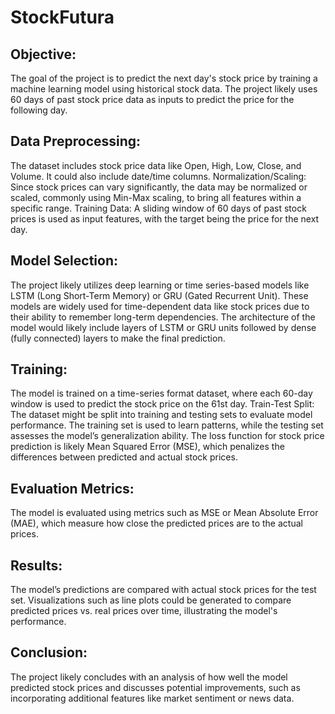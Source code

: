 # StockFutura

## Objective:
The goal of the project is to predict the next day's stock price by training a machine learning model using historical stock data. The project likely uses 60 days of past stock price data as inputs to predict the price for the following day.

## Data Preprocessing:
The dataset includes stock price data like Open, High, Low, Close, and Volume. It could also include date/time columns.
Normalization/Scaling: Since stock prices can vary significantly, the data may be normalized or scaled, commonly using Min-Max scaling, to bring all features within a specific range.
Training Data: A sliding window of 60 days of past stock prices is used as input features, with the target being the price for the next day.

## Model Selection:
The project likely utilizes deep learning or time series-based models like LSTM (Long Short-Term Memory) or GRU (Gated Recurrent Unit). These models are widely used for time-dependent data like stock prices due to their ability to remember long-term dependencies.
The architecture of the model would likely include layers of LSTM or GRU units followed by dense (fully connected) layers to make the final prediction.

## Training:
The model is trained on a time-series format dataset, where each 60-day window is used to predict the stock price on the 61st day.
Train-Test Split: The dataset might be split into training and testing sets to evaluate model performance. The training set is used to learn patterns, while the testing set assesses the model’s generalization ability.
The loss function for stock price prediction is likely Mean Squared Error (MSE), which penalizes the differences between predicted and actual stock prices.

## Evaluation Metrics:
The model is evaluated using metrics such as MSE or Mean Absolute Error (MAE), which measure how close the predicted prices are to the actual prices.

## Results:
The model’s predictions are compared with actual stock prices for the test set. Visualizations such as line plots could be generated to compare predicted prices vs. real prices over time, illustrating the model's performance.

## Conclusion:
The project likely concludes with an analysis of how well the model predicted stock prices and discusses potential improvements, such as incorporating additional features like market sentiment or news data.
